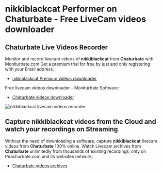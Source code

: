 # nikkiblackcat Performer on Chaturbate - Free LiveCam videos downloader

## Chaturbate Live Videos Recorder

Monitor and record livecam videos of **nikkiblackcat** from **Chaturbate** with Moniturbate.com
Get a premium trial for free by just and only registering with your Email address:
* [nikkiblackcat Premium videos downloader](https://moniturbate.com/request-demo-licence-key.html)

Free livecam videos downloader - Moniturbate Software:
* [Chaturbate videos downloader](https://moniturbate.com/moniturbate-download-software.html)

![nikkiblackcat livecam videos recorder](https://peachurnet.com/templates/moniturbate-software.png)


## Capture nikkiblackcat videos from the Cloud and watch your recordings on Streaming

Without the need of downloading a software, capture **nikkiblackcat** livecam videos from **Chaturbate** 100% online.
Watch Livecam archives from **Chaturbate** unlimitedly from thousands of existing recordings, only on Peachurbate.com and its websites network:
* [Chaturbate videos archives](https://peachurnet.com/)
